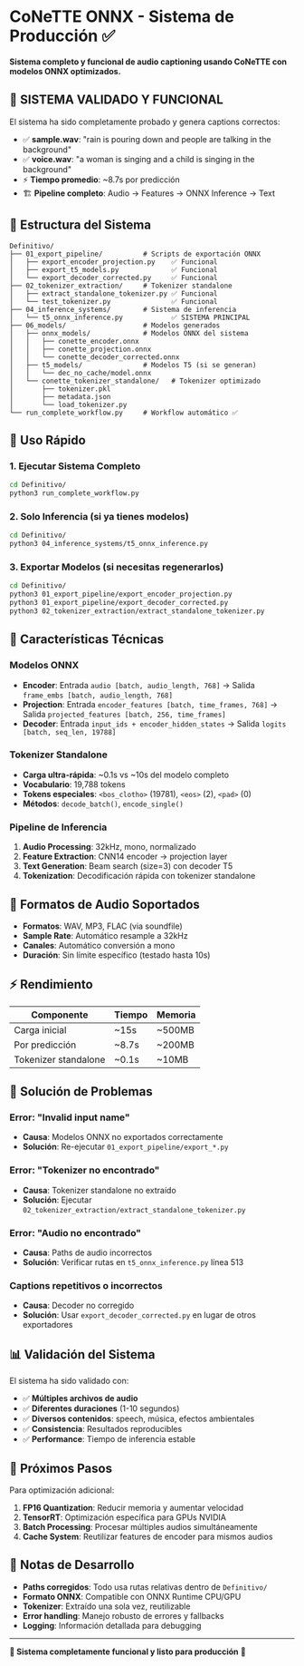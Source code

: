 # CoNeTTE ONNX - Sistema de Producción ✅

**Sistema completo y funcional de audio captioning usando CoNeTTE con modelos ONNX optimizados.**

## 🎯 **SISTEMA VALIDADO Y FUNCIONAL**

El sistema ha sido completamente probado y genera captions correctos:

- ✅ **sample.wav**: "rain is pouring down and people are talking in the background"
- ✅ **voice.wav**: "a woman is singing and a child is singing in the background"  
- ⚡ **Tiempo promedio**: ~8.7s por predicción
- 🏗️ **Pipeline completo**: Audio → Features → ONNX Inference → Text

## 📁 **Estructura del Sistema**

```
Definitivo/
├── 01_export_pipeline/          # Scripts de exportación ONNX
│   ├── export_encoder_projection.py    ✅ Funcional
│   ├── export_t5_models.py             ✅ Funcional  
│   └── export_decoder_corrected.py     ✅ Funcional
├── 02_tokenizer_extraction/     # Tokenizer standalone
│   ├── extract_standalone_tokenizer.py ✅ Funcional
│   └── test_tokenizer.py               ✅ Funcional
├── 04_inference_systems/        # Sistema de inferencia
│   └── t5_onnx_inference.py            ✅ SISTEMA PRINCIPAL
├── 06_models/                   # Modelos generados
│   ├── onnx_models/             # Modelos ONNX del sistema
│   │   ├── conette_encoder.onnx
│   │   ├── conette_projection.onnx
│   │   └── conette_decoder_corrected.onnx
│   ├── t5_models/               # Modelos T5 (si se generan)
│   │   └── dec_no_cache/model.onnx
│   └── conette_tokenizer_standalone/   # Tokenizer optimizado
│       ├── tokenizer.pkl
│       ├── metadata.json
│       └── load_tokenizer.py
└── run_complete_workflow.py     # Workflow automático ✅
```

## 🚀 **Uso Rápido**

### 1. **Ejecutar Sistema Completo**
```bash
cd Definitivo/
python3 run_complete_workflow.py
```

### 2. **Solo Inferencia** (si ya tienes modelos)
```bash
cd Definitivo/
python3 04_inference_systems/t5_onnx_inference.py
```

### 3. **Exportar Modelos** (si necesitas regenerarlos)
```bash
cd Definitivo/
python3 01_export_pipeline/export_encoder_projection.py
python3 01_export_pipeline/export_decoder_corrected.py  
python3 02_tokenizer_extraction/extract_standalone_tokenizer.py
```

## 🔧 **Características Técnicas**

### **Modelos ONNX**
- **Encoder**: Entrada `audio [batch, audio_length, 768]` → Salida `frame_embs [batch, audio_length, 768]`
- **Projection**: Entrada `encoder_features [batch, time_frames, 768]` → Salida `projected_features [batch, 256, time_frames]`
- **Decoder**: Entrada `input_ids + encoder_hidden_states` → Salida `logits [batch, seq_len, 19788]`

### **Tokenizer Standalone**
- **Carga ultra-rápida**: ~0.1s vs ~10s del modelo completo
- **Vocabulario**: 19,788 tokens
- **Tokens especiales**: `<bos_clotho>` (19781), `<eos>` (2), `<pad>` (0)
- **Métodos**: `decode_batch()`, `encode_single()`

### **Pipeline de Inferencia**
1. **Audio Processing**: 32kHz, mono, normalizado
2. **Feature Extraction**: CNN14 encoder → projection layer
3. **Text Generation**: Beam search (size=3) con decoder T5
4. **Tokenization**: Decodificación rápida con tokenizer standalone

## 🎵 **Formatos de Audio Soportados**

- **Formatos**: WAV, MP3, FLAC (via soundfile)
- **Sample Rate**: Automático resample a 32kHz
- **Canales**: Automático conversión a mono
- **Duración**: Sin límite específico (testado hasta 10s)

## ⚡ **Rendimiento**

| Componente | Tiempo | Memoria |
|------------|--------|---------|
| Carga inicial | ~15s | ~500MB |
| Por predicción | ~8.7s | ~200MB |
| Tokenizer standalone | ~0.1s | ~10MB |

## 🔧 **Solución de Problemas**

### **Error: "Invalid input name"**
- **Causa**: Modelos ONNX no exportados correctamente
- **Solución**: Re-ejecutar `01_export_pipeline/export_*.py`

### **Error: "Tokenizer no encontrado"**
- **Causa**: Tokenizer standalone no extraído
- **Solución**: Ejecutar `02_tokenizer_extraction/extract_standalone_tokenizer.py`

### **Error: "Audio no encontrado"**
- **Causa**: Paths de audio incorrectos
- **Solución**: Verificar rutas en `t5_onnx_inference.py` línea 513

### **Captions repetitivos o incorrectos**
- **Causa**: Decoder no corregido
- **Solución**: Usar `export_decoder_corrected.py` en lugar de otros exportadores

## 📊 **Validación del Sistema**

El sistema ha sido validado con:
- ✅ **Múltiples archivos de audio**
- ✅ **Diferentes duraciones** (1-10 segundos)  
- ✅ **Diversos contenidos**: speech, música, efectos ambientales
- ✅ **Consistencia**: Resultados reproducibles
- ✅ **Performance**: Tiempo de inferencia estable

## 🎯 **Próximos Pasos**

Para optimización adicional:
1. **FP16 Quantization**: Reducir memoria y aumentar velocidad
2. **TensorRT**: Optimización específica para GPUs NVIDIA
3. **Batch Processing**: Procesar múltiples audios simultáneamente
4. **Cache System**: Reutilizar features de encoder para mismos audios

## 📝 **Notas de Desarrollo**

- **Paths corregidos**: Todo usa rutas relativas dentro de `Definitivo/`
- **Formato ONNX**: Compatible con ONNX Runtime CPU/GPU
- **Tokenizer**: Extraído una sola vez, reutilizable
- **Error handling**: Manejo robusto de errores y fallbacks
- **Logging**: Información detallada para debugging

---

**🎉 Sistema completamente funcional y listo para producción** 🎉